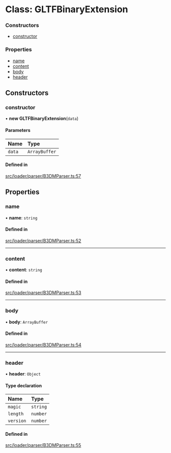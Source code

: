 # Class: GLTFBinaryExtension

### Constructors

- [constructor](GLTFBinaryExtension.md#constructor)

### Properties

- [name](GLTFBinaryExtension.md#name)
- [content](GLTFBinaryExtension.md#content)
- [body](GLTFBinaryExtension.md#body)
- [header](GLTFBinaryExtension.md#header)

## Constructors

### constructor

• **new GLTFBinaryExtension**(`data`)

#### Parameters

| Name | Type |
| :------ | :------ |
| `data` | `ArrayBuffer` |

#### Defined in

[src/loader/parser/B3DMParser.ts:57](https://github.com/Orillusion/orillusion/blob/main/src/loader/parser/B3DMParser.ts#L57)

## Properties

### name

• **name**: `string`

#### Defined in

[src/loader/parser/B3DMParser.ts:52](https://github.com/Orillusion/orillusion/blob/main/src/loader/parser/B3DMParser.ts#L52)

___

### content

• **content**: `string`

#### Defined in

[src/loader/parser/B3DMParser.ts:53](https://github.com/Orillusion/orillusion/blob/main/src/loader/parser/B3DMParser.ts#L53)

___

### body

• **body**: `ArrayBuffer`

#### Defined in

[src/loader/parser/B3DMParser.ts:54](https://github.com/Orillusion/orillusion/blob/main/src/loader/parser/B3DMParser.ts#L54)

___

### header

• **header**: `Object`

#### Type declaration

| Name | Type |
| :------ | :------ |
| `magic` | `string` |
| `length` | `number` |
| `version` | `number` |

#### Defined in

[src/loader/parser/B3DMParser.ts:55](https://github.com/Orillusion/orillusion/blob/main/src/loader/parser/B3DMParser.ts#L55)
